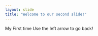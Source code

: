 ```yaml
---
layout: slide
title: "Welcome to our second slide!"
---
```

My First time
Use the left arrow to go back!
